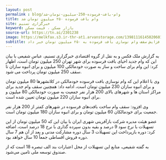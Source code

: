 ```yaml
---
layout: post
permalink : blog/وام-بافت-فرسوده-250-میلیون-تومان-شد
title: وام بافت فرسوده ۲۵۰ میلیون تومان شد
site: خبرگزاری تسنیم
keyword: بازار مسکن ، قیمت مسکن
source-url: https://tn.ai/2301238
image: https://melkfax.s3.ir-thr-at1.arvanstorage.com/1398111614502060119591814.jpg
subtitle: عضو هیئت مدیره شرکت بازآفرینی شهری ایران از افزایش سقف وام نوسازی بافت فرسوده به ۲۵۰ میلیون تومان خبر داد.
---
```

به گزارش ملک فکس و به نقل از  گروه اقتصادی خبرگزاری تسنیم، عباس شفیعی با بیان این که وام جدید احیای بافت فرسوده برای شهر تهران 250 میلیون تومان است، اظهار کرد: این وام برای ساخت و ساز به صورت خودمالکی 100 میلیون و برای انبوه سازان تا سقف 250 میلیون تومان پرداخت می شود.

وی با اعلام این که وام نوسازی بافت فرسوده خودمالکی در کلانشهرها 80 میلیون تومان و برای انبوه سازان 230 میلیون تومان است، ادامه داد: همچنین سقف وام جدید برای مراکز استان ها و شهرهای بالای 200 هزار نفر جمعیت به صورت خودمالکی 80 میلیون و برای انبوه سازان 220 میلیون تومان تعیین شده است.

وی افزود:  سقف وام ساخت بافت‌های فرسوده در شهرهای کمتر از 200 هزار نفر جمعیت برای خودمالکان 60 میلیون تومان و برای انبوه سازان 180 میلیون تومان است.

عضو هیئت مدیره شرکت بازآفرینی شهری ایران با بیان این که 50 میلیون تومان از این تسهیلات با نرخ  سود 9 درصد و بقیه بدون سپرده گذاری با نرخ 18 درصد است، اضافه کرد: دوره بازپرداخت این تسهیلات 3 سال دوره مشارکت مدنی و بعد از آن هم 7 سال دوره فروش اقساطی جمعاً 10 سال خواهد بود.

به گفته شفیعی، منابع این تسهیلات از محل اعتبارات بند الف تبصره 18 است که از صندوق توسعه ملی تامین می‌شود.